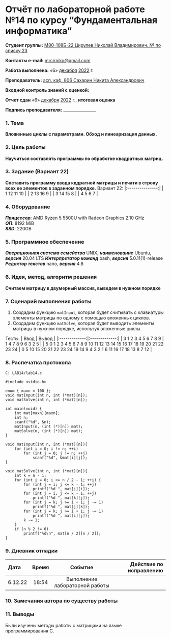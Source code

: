 # Отчёт по лабораторной работе №14 по курсу “Фундаментальная информатика”

<b>Студент группы:</b> <ins>М80-108Б-22 Цирулев Николай Владимирович, № по списку 23</ins> 

<b>Контакты e-mail:</b> <ins>mrcirniko@gmail.com</ins>

<b>Работа выполнена:</b> «6» <ins>декабря</ins> <ins>2022</ins> г.

<b>Преподаватель:</b> <ins>асп. каф. 806 Сахарин Никита Александрович</ins>

<b>Входной контроль знаний с оценкой:</b> <ins> </ins>

<b>Отчет сдан</b> «6» <ins>декабря</ins> <ins>2022</ins> г., <b>итоговая оценка</b> <ins> </ins>

<b>Подпись преподавателя:</b> ________________

### 1. Тема
__Вложенные циклы с параметрами. Обход и линеаризация данных.__

### 2. Цель работы
__Научиться составлять программы по обработке квадратных матриц.__

### 3. Задание (Вариант 22)
__Составить программу ввода квдратной матрицы и печати в строку всех ее элементов в заданном порядке.__
 Вариант 22: 
|:---------------:|
| 1  12 11 10 |
| 2  13 16 9  |
| 3  14 15 8  |
| 4  5  6  7 |

### 4. Оборудование
___Прицессор___: AMD Ryzen 5 5500U with Radeon Graphics 2.10 GHz \
___ОП___: 8192 MiB \
___SSD___: 220GB

### 5. Программное обеспечение
___Операционная система семейства___ UNIX, ___наименование___ Ubuntu, ___версия___  20.04 LTS
___Интерпретатор команд___ bash, ___версия___ 5.0.11(1)-release
___Редактор текстов___ nano, ___версия___ 4.8

### 6. Идея, метод, алгоритм решения
__Считаем матрицу в двумерный массив, выведем в нужном порядке__


### 7. Сценарий выполнения работы
1) Создадим функцию ```matInput```, которая будет считывать с клавиатуры элементы матрицы по одному с помощью вложенных циклов.
2) Создадим функцию ```matSolve```, которая будет выводить элементы матрицы в нужном порядке, используя вложенные циклы.

 Тесты: 
|  Ввод  | Вывод |
|:-------------:|:-------------:|
| 3 1 2 3 4 5 6 7 8 9 | 1 4 7 8 9 6 3 2 5 |
| 5
0  1  2  3  4
5  6  7  8  9
10 11 12 13 14
15 16 17 18 19
20 21 22 23 24 | 0 5 10 15 20 21 22 23 24 19 14 9 4 3 2 1 6 11 16 17 18 13 8 7 12 |


### 8. Распечатка протокола
```
C: LAB14/lab14.c
```


```
#include <stdio.h>

enum { maxn = 100 };
void matInput(int n, int (*mat)[n]);
void matSolve(int n, int (*mat)[n]);

int main(void) {
    int mat[maxn][maxn];
    int n;
    scanf("%d", &n);
    matInput(n, (int (*)[n]) mat);
    matSolve(n, (int (*)[n]) mat);
}

void matInput(int n, int (*mat)[n]){
    for (int i = 0; i != n; ++i)
        for (int j = 0; j != n; ++j)
            scanf("%d", &mat[i][j]);
}

void matSolve(int n, int (*mat)[n]){
    int k = n - 1;
    for (int i = 0; i <= n / 2 - 1; ++i) {
        for (int j = i; j <= k - 1; ++j)
            printf("%d ", mat[j][i]);
        for (int j = i; j <= k - 1; ++j)
            printf("%d ", mat[k][j]);
        for (int j = k; j >= i + 1; j -= 1)
            printf("%d ", mat[j][k]);
        for (int j = k; j >= i + 1; j -= 1)
            printf("%d ", mat[i][j]);
        k -= 1;
    }
    if (n % 2 != 0)
        printf("%d\n", mat[n / 2][n / 2]);
}
```
### 9. Дневник отладки

|  Дата    | Время | Событие  | Действие по исправлению |
|:------------- |:---------------:|:---------------:| -------------:|
| 6.12.22 | 18:54 | Выполнение лабораторной работы | |

### 10. Замечания автора по существу работы

### 11. Выводы
Были изучены методы работы с матрицами на языке программирования С.

